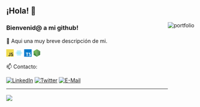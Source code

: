 
## ¡Hola! 🚀
<a href="http://myblogspot.vercel.app" target="_blank">
  <img align="right" 
       src="https://static.wikia.nocookie.net/leagueoflegends/images/f/f1/Viktor_Render.png/revision/latest?cb=20141103103503&path-prefix=pt-br" 
       height="500px" alt="portfolio" 
  />
</a>


### Bienvenid@ a mi github!


🔭 Aqui una muy breve descripción de mi.

<code><img height="20" alt="javascript" src="https://raw.githubusercontent.com/github/explore/80688e429a7d4ef2fca1e82350fe8e3517d3494d/topics/javascript/javascript.png"></code>
<code><img height="20" alt="react" src="https://raw.githubusercontent.com/github/explore/80688e429a7d4ef2fca1e82350fe8e3517d3494d/topics/react/react.png"></code>
<code><img height="20" alt="typescript" src="https://raw.githubusercontent.com/github/explore/80688e429a7d4ef2fca1e82350fe8e3517d3494d/topics/typescript/typescript.png"></code>
<code><img height="20" alt="nodejs" src="https://raw.githubusercontent.com/github/explore/80688e429a7d4ef2fca1e82350fe8e3517d3494d/topics/nodejs/nodejs.png"></code> 

📫 Contacto:

[![LinkedIn](https://img.shields.io/badge/LinkedIn-0077B5?style=for-the-badge&logo=linkedin&logoColor=white)](https://www.linkedin.com/in/fiamma-muscari/)
[![Twitter](https://img.shields.io/badge/Twitter-1877F2?style=for-the-badge&logo=twitter&logoColor=white)](https://www.twitter.com/__fiamy/)
[![E-Mail](https://img.shields.io/badge/Email-006aff?style=for-the-badge&logo=maildotru&logoColor=white&color=red)](mailto:alonso.consterla.d@gmail.com)


---
 
<img align="center" src="https://github-readme-stats.vercel.app/api/top-langs/?username=anuraghazra&hide_progress=true" />
